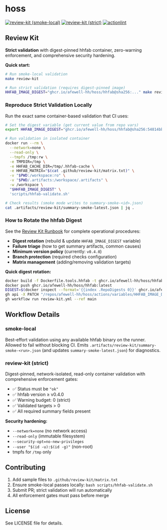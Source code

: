 # hoss

[![review-kit (smoke-local)](https://github.com/afewell-hh/hoss/actions/workflows/review-kit.yml/badge.svg?job=smoke-local)](https://github.com/afewell-hh/hoss/actions/workflows/review-kit.yml)
[![review-kit (strict)](https://github.com/afewell-hh/hoss/actions/workflows/review-kit.yml/badge.svg?job=review-kit%20%28strict%29)](https://github.com/afewell-hh/hoss/actions/workflows/review-kit.yml)
[![actionlint](https://github.com/afewell-hh/hoss/actions/workflows/actionlint.yml/badge.svg)](https://github.com/afewell-hh/hoss/actions/workflows/actionlint.yml)

## Review Kit

**Strict validation** with digest-pinned hhfab container, zero-warning enforcement, and comprehensive security hardening.

**Quick start:**
```bash
# Run smoke-local validation
make review-kit

# Run strict validation (requires digest-pinned image)
HHFAB_IMAGE_DIGEST="ghcr.io/afewell-hh/hoss/hhfab@sha256:..." make review-kit-strict
```

### Reproduce Strict Validation Locally

Run the exact same container-based validation that CI uses:

```bash
# Set the digest variable (get current value from repo vars)
export HHFAB_IMAGE_DIGEST="ghcr.io/afewell-hh/hoss/hhfab@sha256:54814bbf4e8459cfb35c7cf8872546f0d5d54da9fc317ffb53eab0e137b21d7b"

# Run validation in isolated container
docker run --rm \
  --network=none \
  --read-only \
  --tmpfs /tmp:rw \
  -e TMPDIR=/tmp \
  -e HHFAB_CACHE_DIR=/tmp/.hhfab-cache \
  -e HHFAB_MATRIX="$(cat .github/review-kit/matrix.txt)" \
  -v "$PWD:/workspace:ro" \
  -v "$PWD/.artifacts:/workspace/.artifacts" \
  -w /workspace \
  "$HHFAB_IMAGE_DIGEST" \
  'scripts/hhfab-validate.sh'

# Check results (smoke mode writes to summary-smoke-<id>.json)
cat .artifacts/review-kit/summary-smoke-latest.json | jq .
```

### How to Rotate the hhfab Digest

See the [Review Kit Runbook](docs/runbooks/review-kit.md) for complete operational procedures:

- **Digest rotation** (rebuild & update `HHFAB_IMAGE_DIGEST` variable)
- **Failure triage** (how to get summary artifacts, common causes)
- **Minimum version policy** (currently: `v0.4.0`)
- **Branch protection** (required checks configuration)
- **Matrix management** (adding/removing validation targets)

**Quick digest rotation:**
```bash
docker build -f Dockerfile.tools.hhfab -t ghcr.io/afewell-hh/hoss/hhfab:latest .
docker push ghcr.io/afewell-hh/hoss/hhfab:latest
DIGEST=$(docker inspect --format='{{index .RepoDigests 0}}' ghcr.io/afewell-hh/hoss/hhfab:latest)
gh api -X PATCH "/repos/afewell-hh/hoss/actions/variables/HHFAB_IMAGE_DIGEST" -f value="$DIGEST"
gh workflow run review-kit.yml --ref main
```

## Workflow Details

### smoke-local
Best-effort validation using any available hhfab binary on the runner. Allowed to fail without blocking CI. Emits `.artifacts/review-kit/summary-smoke-<run>.json` (and updates `summary-smoke-latest.json`) for diagnostics.

### review-kit (strict)
Digest-pinned, network-isolated, read-only container validation with comprehensive enforcement gates:
- ✅ Status must be `"ok"`
- ✅ hhfab version ≥ v0.4.0
- ✅ Warning budget: 0 (strict)
- ✅ Validated targets > 0
- ✅ All required summary fields present

**Security hardening:**
- `--network=none` (no network access)
- `--read-only` (immutable filesystem)
- `--security-opt=no-new-privileges`
- `--user "$(id -u):$(id -g)"` (non-root)
- tmpfs for `/tmp` only

## Contributing

1. Add sample files to `.github/review-kit/matrix.txt`
2. Ensure smoke-local passes locally: `bash scripts/hhfab-validate.sh`
3. Submit PR; strict validation will run automatically
4. All enforcement gates must pass before merge

## License

See LICENSE file for details.
